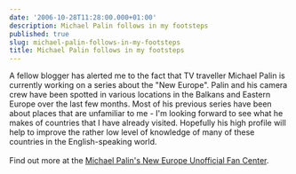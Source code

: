 ```yaml
---
date: '2006-10-28T11:28:00.000+01:00'
description: Michael Palin follows in my footsteps
published: true
slug: michael-palin-follows-in-my-footsteps
title: Michael Palin follows in my footsteps
---
```


A fellow blogger has alerted me to the fact that TV traveller Michael Palin is currently working on a series about the "New Europe". Palin and his camera crew have been spotted in various locations in the Balkans and Eastern Europe over the last few months. Most of his previous series have been about places that are unfamiliar to me - I'm looking forward to see what he makes of countries that I have already visited. Hopefully his high profile will help to improve the rather low level of knowledge of many of these countries in the English-speaking world.<br /><br />Find out more at the <a href="http://michael-palins-new-europe-fan-blog.blogspot.com/">Michael Palin's New Europe Unofficial Fan Center</a>.